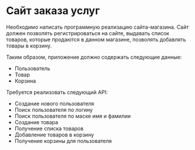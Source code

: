 # Сайт заказа услуг
Необходимо написать программную реализацию сайта-магазина. Сайт должен позволять регистрироваться на сайте, выдавать список товаров, которые продаются в данном магазине, позволять добавлять товары в корзину. 

Таким образом, приложение должно содержать следующие данные: 

- Пользователь
- Товар
- Корзина
  
Требуется реализовать следующий API:

* Создание нового пользователя
* Поиск пользователя по логину
* Поиск пользователя по маске имя и фамилии 
* Создание товара
* Получение списка товаров
* Добавление товаров в корзину
* Получение корзины для пользователя
